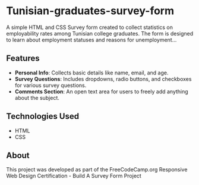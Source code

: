 # Tunisian-graduates-survey-form
A simple HTML and CSS Survey form created to collect statistics on employability rates among Tunisian college graduates. The form is designed to learn about employment statuses and reasons for unemployment...

## Features
- **Personal Info**: Collects basic details like name, email, and age.
- **Survey Questions**: Includes dropdowns, radio buttons, and checkboxes for various survey questions.
- **Comments Section**: An open text area for users to freely add anything about the subject.

## Technologies Used
- HTML
- CSS

## About
This project was developed as part of the FreeCodeCamp.org Responsive Web Design Certification - Build A Survey Form Project
